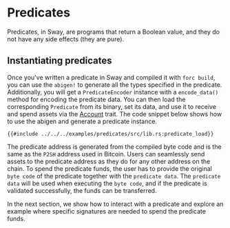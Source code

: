# Predicates

Predicates, in Sway, are programs that return a Boolean value, and they do not have any side effects (they are pure).

## Instantiating predicates

Once you've written a predicate in Sway and compiled it with `forc build`, you can use the `abigen!` to generate all the types specified in the predicate. Additionally, you will get a `PredicateEncoder` instance with a `encode_data()` method for encoding the predicate data. You can then load the corresponding `Predicate` from its binary, set its data, and use it to receive and spend assets via the [Account](../getting-started/account.md) trait. The code snippet below shows how to use the abigen and generate a predicate instance.

```rust,ignore
{{#include ../../../examples/predicates/src/lib.rs:predicate_load}}
```
The predicate address is generated from the compiled byte code and is the same as the `P2SH` address used in Bitcoin. Users can seamlessly send assets to the predicate address as they do for any other address on the chain. To spend the predicate funds, the user has to provide the original `byte code` of the predicate together with the `predicate data`. The `predicate data` will be used when executing the `byte code`, and if the predicate is validated successfully, the funds can be transferred.

In the next section, we show how to interact with a predicate and explore an example where specific signatures are needed to spend the predicate funds.

